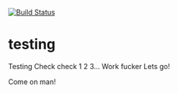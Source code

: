 [![Build Status](http://localhost:8080/buildStatus/icon?job=testing)](http://localhost:8080/job/testing/)
# testing
Testing 
Check check 1 2 3...
Work fucker
Lets go! 

Come on man!
